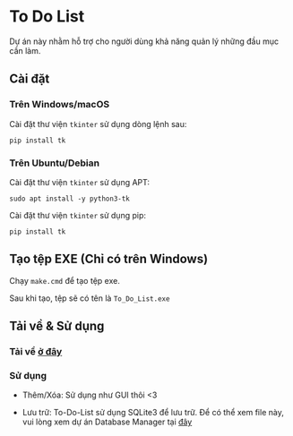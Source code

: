 
# To Do List

Dự án này nhằm hỗ trợ cho người dùng khả năng quản lý những đầu mục cần làm.

## Cài đặt

### Trên Windows/macOS

Cài đặt thư viện `tkinter` sử dụng dòng lệnh sau:

    pip install tk

### Trên Ubuntu/Debian

Cài đặt thư viện `tkinter` sử dụng APT:

    sudo apt install -y python3-tk

Cài đặt thư viện `tkinter` sử dụng pip:

    pip install tk

## Tạo tệp EXE (Chỉ có trên Windows)

Chạy `make.cmd` để tạo tệp exe. 

Sau khi tạo, tệp sẽ có tên là `To_Do_List.exe`

## Tải về & Sử dụng

### Tải về [ở đây](https://github.com/shiroineko-tfs/to-do-list/releases)

### Sử dụng

+ Thêm/Xóa: Sử dụng như GUI thôi <3

+ Lưu trữ: To-Do-List sử dụng SQLite3 để lưu trữ. Để có thể xem file này, vui lòng xem dự án Database Manager tại [đây](https://github.com/TheFlightSims/windowsserver-mgmttools)
